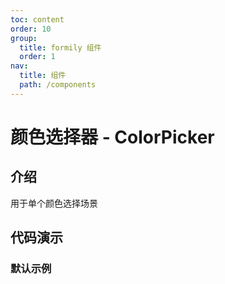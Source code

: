 ```yaml
---
toc: content
order: 10
group:
  title: formily 组件
  order: 1
nav:
  title: 组件
  path: /components
---
```


# 颜色选择器 - ColorPicker

## 介绍

用于单个颜色选择场景

## 代码演示

### 默认示例

<code src="./demos/default.tsx"></code>

<API></API>
